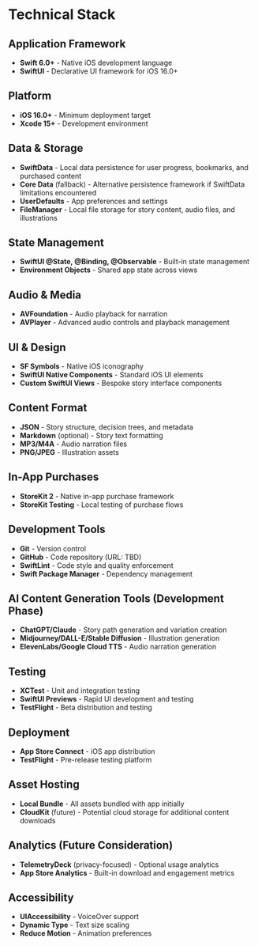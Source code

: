 # Technical Stack

## Application Framework
- **Swift 6.0+** - Native iOS development language
- **SwiftUI** - Declarative UI framework for iOS 16.0+

## Platform
- **iOS 16.0+** - Minimum deployment target
- **Xcode 15+** - Development environment

## Data & Storage
- **SwiftData** - Local data persistence for user progress, bookmarks, and purchased content
- **Core Data** (fallback) - Alternative persistence framework if SwiftData limitations encountered
- **UserDefaults** - App preferences and settings
- **FileManager** - Local file storage for story content, audio files, and illustrations

## State Management
- **SwiftUI @State, @Binding, @Observable** - Built-in state management
- **Environment Objects** - Shared app state across views

## Audio & Media
- **AVFoundation** - Audio playback for narration
- **AVPlayer** - Advanced audio controls and playback management

## UI & Design
- **SF Symbols** - Native iOS iconography
- **SwiftUI Native Components** - Standard iOS UI elements
- **Custom SwiftUI Views** - Bespoke story interface components

## Content Format
- **JSON** - Story structure, decision trees, and metadata
- **Markdown** (optional) - Story text formatting
- **MP3/M4A** - Audio narration files
- **PNG/JPEG** - Illustration assets

## In-App Purchases
- **StoreKit 2** - Native in-app purchase framework
- **StoreKit Testing** - Local testing of purchase flows

## Development Tools
- **Git** - Version control
- **GitHub** - Code repository (URL: TBD)
- **SwiftLint** - Code style and quality enforcement
- **Swift Package Manager** - Dependency management

## AI Content Generation Tools (Development Phase)
- **ChatGPT/Claude** - Story path generation and variation creation
- **Midjourney/DALL-E/Stable Diffusion** - Illustration generation
- **ElevenLabs/Google Cloud TTS** - Audio narration generation

## Testing
- **XCTest** - Unit and integration testing
- **SwiftUI Previews** - Rapid UI development and testing
- **TestFlight** - Beta distribution and testing

## Deployment
- **App Store Connect** - iOS app distribution
- **TestFlight** - Pre-release testing platform

## Asset Hosting
- **Local Bundle** - All assets bundled with app initially
- **CloudKit** (future) - Potential cloud storage for additional content downloads

## Analytics (Future Consideration)
- **TelemetryDeck** (privacy-focused) - Optional usage analytics
- **App Store Analytics** - Built-in download and engagement metrics

## Accessibility
- **UIAccessibility** - VoiceOver support
- **Dynamic Type** - Text size scaling
- **Reduce Motion** - Animation preferences
